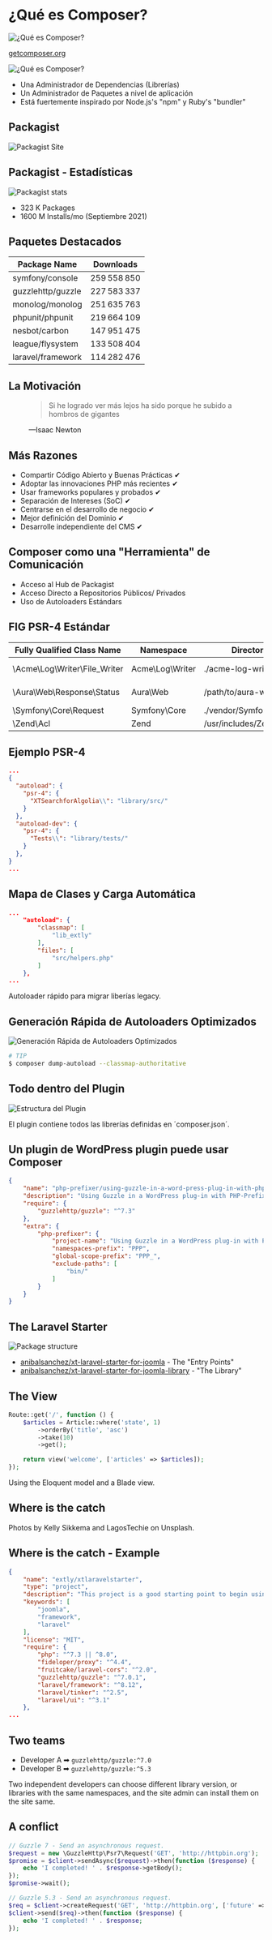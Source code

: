 # ¿Qué es Composer? <!-- .slide: class="list-small" -->

![¿Qué es Composer?](images/10-what-is-composer/logo-composer-transparent5.png)<!-- .element: class="w-12" -->

[getcomposer.org](https://getcomposer.org)


![¿Qué es Composer?](images/10-what-is-composer/logo-composer-transparent2.png)<!-- .element: class="w-12" -->

- Una Administrador de Dependencias (Librerías)
- Un Administrador de Paquetes a nivel de aplicación
- Está fuertemente inspirado por Node.js's "npm" y Ruby's "bundler"


## Packagist <!-- .slide: class="p-small" data-background-image="images/10-what-is-composer/logo-packagist-small.png" data-background-size="auto auto" data-background-position="90% 10%" data-visibility="hidden" -->

![Packagist Site](images/10-what-is-composer/packagist-site.jpg)<!-- .element: class="w-50" -->


## Packagist - Estadísticas <!-- .slide: data-background-image="images/10-what-is-composer/logo-packagist-small.png" data-background-size="auto auto" data-background-position="90% 10%" data-visibility="hidden" -->

![Packagist stats](images/10-what-is-composer/packagist-stats.png)<!-- .element: class="w-50" -->

- 323 K Packages
- 1600 M Installs/mo (Septiembre 2021)


## Paquetes Destacados <!-- .slide: class="table-small" data-visibility="hidden" -->

Package Name | Downloads
------------ | -------------
symfony/console | 259 558 850
guzzlehttp/guzzle | 227 583 337
monolog/monolog | 251 635 763
phpunit/phpunit | 219 664 109
nesbot/carbon | 147 951 475
league/flysystem | 133 508 404
laravel/framework | 114 282 476


## La Motivación

<div class="fragment fade-up">
    <figure>
        <blockquote>
            <p>Si he logrado ver más lejos ha sido porque he subido a hombros de gigantes</p>
        </blockquote>
        <figcaption>—Isaac Newton</figcaption>
    </figure>
</div>


## Más Razones <!-- .slide: class="list-small list-none" -->

- Compartir Código Abierto y Buenas Prácticas ✔
- Adoptar las innovaciones PHP más recientes ✔
- Usar frameworks populares y probados ✔
- Separación de Intereses (SoC) ✔
- Centrarse en el desarrollo de negocio ✔
- Mejor definición del Dominio ✔
- Desarrolle independiente del CMS ✔


## Composer como una "Herramienta" de Comunicación <!-- .slide: class="list-small" -->

- Acceso al Hub de Packagist
- Acceso Directo a Repositorios Públicos/ Privados
- Uso de Autoloaders Estándars


## FIG PSR-4 Estándar<!-- .slide: class="table-tiny" -->

Fully Qualified Class Name|Namespace|Directory|File Path
---------|----------|---------|---------
\Acme\Log\Writer\File_Writer | Acme\Log\Writer | ./acme-log-writer/lib/ | ./acme-log-writer/lib/File_Writer.php
\Aura\Web\Response\Status | Aura\Web | /path/to/aura-web/src/ | /path/to/aura-web/src/Response/Status.php
\Symfony\Core\Request | Symfony\Core | ./vendor/Symfony/Core/ | ./vendor/Symfony/Core/Request.php
\Zend\Acl | Zend | /usr/includes/Zend/ | /usr/includes/Zend/Acl.php


## Ejemplo PSR-4<!-- .slide: class="table-small" -->

```json
...
{
  "autoload": {
    "psr-4": {
      "XTSearchforAlgolia\\": "library/src/"
    }
  },
  "autoload-dev": {
    "psr-4": {
      "Tests\\": "library/tests/"
    }
  },
}
...
```


## Mapa de Clases y Carga Automática

```json
...
    "autoload": {
        "classmap": [
            "lib_extly"
        ],
        "files": [
            "src/helpers.php"
        ]
    },
...
```

Autoloader rápido para migrar liberías legacy.<!-- .element: class="small" -->


## Generación Rápida de Autoloaders Optimizados

![Generación Rápida de Autoloaders Optimizados](images/10-what-is-composer/composer-tree.png)<!-- .element: class="w-25" -->

```sh
# TIP
$ composer dump-autoload --classmap-authoritative
```


## Todo dentro del Plugin

![Estructura del Plugin](images/10-what-is-composer/file-structure-of-wp-plugin-with-composer.png)<!-- .element: class="w-80" -->

El plugin contiene todos las librerías definidas en ´composer.json´.<!-- .element: class="small" -->


## Un plugin de WordPress plugin puede usar Composer

```json
{
    "name": "php-prefixer/using-guzzle-in-a-word-press-plug-in-with-php-prefixer",
    "description": "Using Guzzle in a WordPress plug-in with PHP-Prefixer. A plugin to showcase the PHP-Prefixer service. Install any library freely. PHP-Prefixer will manage your namespaces.",
    "require": {
        "guzzlehttp/guzzle": "^7.3"
    },
    "extra": {
        "php-prefixer": {
            "project-name": "Using Guzzle in a WordPress plug-in with PHP-Prefixer",
            "namespaces-prefix": "PPP",
            "global-scope-prefix": "PPP_",
            "exclude-paths": [
                "bin/"
            ]
        }
    }
}
```


## The Laravel Starter <!-- .slide: class="list-small" data-background-repeat="no-repeat" data-background-image="images/10-what-is-composer/WordPress-isologo-web.svg" data-background-size="8% auto" data-background-position="90% 10%" class="list-small" -->

![Package structure](images/10-what-is-composer/xt-laravel-starter-project.png)<!-- .element: class="w-50" -->

- [anibalsanchez/xt-laravel-starter-for-joomla](https://github.com/anibalsanchez/xt-laravel-starter-for-joomla) - The "Entry Points"
- [anibalsanchez/xt-laravel-starter-for-joomla-library](https://github.com/anibalsanchez/xt-laravel-starter-for-joomla-library) - "The Library"


## The View<!-- .slide: class="list-small" data-background-repeat="no-repeat" data-background-image="images/10-what-is-composer/logomark.min.svg" data-background-size="8% auto" data-background-position="90% 10%" class="list-small" -->

```php
Route::get('/', function () {
    $articles = Article::where('state', 1)
        ->orderBy('title', 'asc')
        ->take(10)
        ->get();

    return view('welcome', ['articles' => $articles]);
});
```

Using the Eloquent model and a Blade view.


## Where is the catch <!-- .slide: data-background-image="images/10-what-is-composer/composer-two-developers.jpg" data-background-size="75% auto" data-background-position="50% 50%" class="slide-hero" -->

Photos by Kelly Sikkema and LagosTechie on Unsplash.<!-- .element: class="tiny" -->


## Where is the catch - Example

```json [14-18]
{
    "name": "extly/xtlaravelstarter",
    "type": "project",
    "description": "This project is a good starting point to begin using the Laravel Framework on Joomla.",
    "keywords": [
        "joomla",
        "framework",
        "laravel"
    ],
    "license": "MIT",
    "require": {
        "php": "^7.3 || ^8.0",
        "fideloper/proxy": "^4.4",
        "fruitcake/laravel-cors": "^2.0",
        "guzzlehttp/guzzle": "^7.0.1",
        "laravel/framework": "^8.12",
        "laravel/tinker": "^2.5",
        "laravel/ui": "^3.1"
    },
...
```


## Two teams

- Developer A ➡ `guzzlehttp/guzzle:^7.0`
- Developer B ➡ `guzzlehttp/guzzle:^5.3`

Two independent developers can choose different library version, or libraries with the same namespaces, and the site admin can install them on the site same.<!-- .element: class="small" -->


## A conflict

```php [3-5|10-12]
// Guzzle 7 - Send an asynchronous request.
$request = new \GuzzleHttp\Psr7\Request('GET', 'http://httpbin.org');
$promise = $client->sendAsync($request)->then(function ($response) {
    echo 'I completed! ' . $response->getBody();
});
$promise->wait();

// Guzzle 5.3 - Send an asynchronous request.
$req = $client->createRequest('GET', 'http://httpbin.org', ['future' => true]);
$client->send($req)->then(function ($response) {
    echo 'I completed! ' . $response;
});
```
